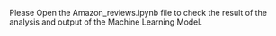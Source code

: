 Please Open the Amazon_reviews.ipynb file to check the result of the analysis and output of the Machine Learning Model.
